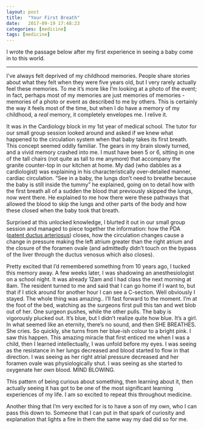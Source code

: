```yaml
---
layout: post
title:  "Your First Breath"
date:   2017-09-19 17:48:23
categories: [medicine]
tags: [medicine]
---
```


I wrote the passage below after my first experience in seeing a baby come in to this world.

----------


I've always felt deprived of my childhood memories. People share stories about what they felt when they were five years old, but I very rarely actually feel these memories. To me it’s more like I’m looking at a photo of the event; in fact, perhaps most of my memories are just memories of memories - memories of a photo or event as described to me by others. This is certainly the way it feels most of the time, but when I do have a memory of my childhood, a *real* memory, it completely envelopes me. I relive it.

It was in the Cardiology block in my 1st year of medical school. The tutor for our small group session looked around and asked if we knew what happened to the circulation system when that baby takes its first breath. This concept seemed oddly familiar. The gears in my brain slowly turned, and a vivid memory crashed into me. I must have been 5 or 6,  sitting in one of the tall chairs (not quite as tall to me anymore) that accompany the granite counter-top in our kitchen at home. My dad (who dabbles as a cardiologist) was explaining in his characteristically over-detailed manner, cardiac circulation. “See in a baby, the lungs don’t need to breathe because the baby is still inside the tummy” he explained, going on to detail how with the first breath all of a sudden the blood that previously skipped the lungs, now went there. He explained to me how there were these pathways that allowed the blood to skip the lungs and other parts of the body and how these closed when the baby took that breath.

<!--more-->

Surprised at this unlocked knowledge, I blurted it out in our small group session and managed to piece together the information: how the PDA ([patent ductus arteriosus](https://en.wikipedia.org/wiki/Patent_ductus_arteriosus)) closes, how the circulation changes cause a change in pressure making the left atrium greater than the right atrium and the closure of the foramen ovale (and admittedly didn’t touch on the bypass of the liver through the ductus venosus which also closes).

Pretty excited that I’d remembered something from 10 years ago, I tucked this memory away. A few weeks later, I was shadowing an anesthesiologist on a school night. It was already 12am and I had class the next morning at 8am. The resident turned to me and said that I can go home if I want to, but that if I stick around for another hour I can see a C-section. Well obviously I stayed. The whole thing was amazing.. I’ll fast forward to the moment. I’m at the foot of the bed, watching as the surgeons first pull this tan and wet blob out of her. One surgeon pushes, while the other pulls. The baby is vigorously plucked out. It’s blue, but I didn’t realize quite how blue. It’s a girl. In what seemed like an eternity, there’s no sound, and then SHE BREATHES. She cries. So quickly, she turns from her blue-ish colour to a bright pink. I saw this happen. This amazing miracle that first enticed me when I was a child, then I learned intellectually, I was unfold before my eyes. I was seeing as the resistance in her lungs decreased and blood started to flow in that direction. I was seeing as her right atrial pressure decreased and her foramen ovale was physiologically shut. I was seeing as she started to oxygenate her *own* blood. MIND BLOWING.

This pattern of being curious about something, then learning about it, then actually seeing it has got to be one of the most significant learning experiences of my life. I am so excited to repeat this throughout medicine.

Another thing that I’m very excited for is to have a son of my own, who I can pass this down to. Someone that I can put in that spark of curiosity and explanation that lights a fire in them the same way my dad did so for me.
